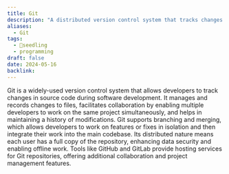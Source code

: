 ```yaml
---
title: Git
description: "A distributed version control system that tracks changes to files and coordinates work among multiple people on software projects."
aliases:
  - Git
tags:
  - 🌱seedling
  - programming
draft: false
date: 2024-05-16
backlink:
---
```


Git is a widely-used version control system that allows developers to track changes in source code during software development. It manages and records changes to files, facilitates collaboration by enabling multiple developers to work on the same project simultaneously, and helps in maintaining a history of modifications. Git supports branching and merging, which allows developers to work on features or fixes in isolation and then integrate their work into the main codebase. Its distributed nature means each user has a full copy of the repository, enhancing data security and enabling offline work. Tools like GitHub and GitLab provide hosting services for Git repositories, offering additional collaboration and project management features.
